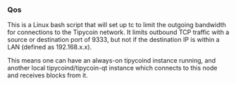 ### Qos ###

This is a Linux bash script that will set up tc to limit the outgoing bandwidth for connections to the Tipycoin network. It limits outbound TCP traffic with a source or destination port of 9333, but not if the destination IP is within a LAN (defined as 192.168.x.x).

This means one can have an always-on tipycoind instance running, and another local tipycoind/tipycoin-qt instance which connects to this node and receives blocks from it.
